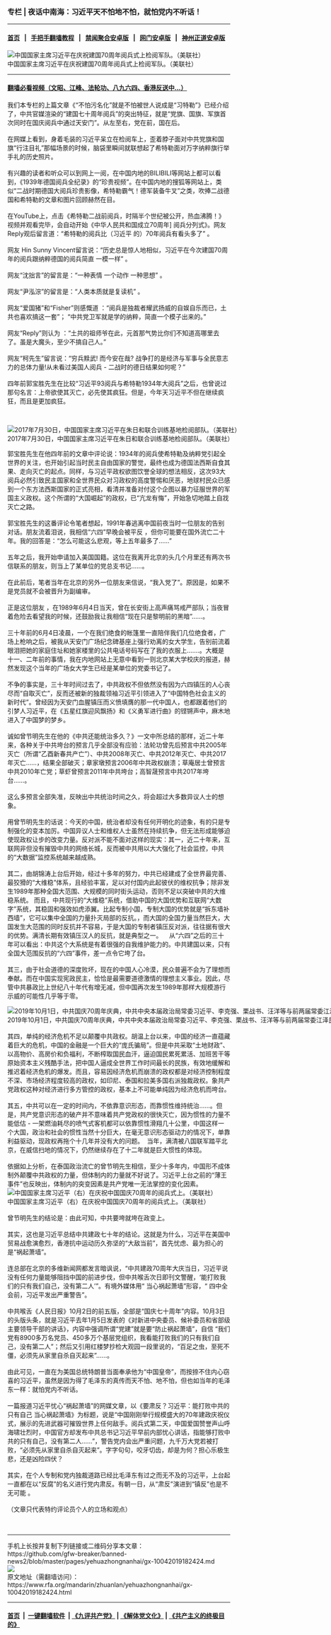 ### 专栏 | 夜话中南海：习近平天不怕地不怕，就怕党内不听话！
------------------------

#### [首页](https://github.com/gfw-breaker/banned-news2/blob/master/README.md) &nbsp;&nbsp;|&nbsp;&nbsp; [手把手翻墙教程](https://github.com/gfw-breaker/guides/wiki) &nbsp;&nbsp;|&nbsp;&nbsp; [禁闻聚合安卓版](https://github.com/gfw-breaker/bn-android) &nbsp;&nbsp;|&nbsp;&nbsp; [网门安卓版](https://github.com/oGate2/oGate) &nbsp;&nbsp;|&nbsp;&nbsp; [神州正道安卓版](https://github.com/SzzdOgate/update) 



<div id="headerimg">
 <img alt="中国国家主席习近平在庆祝建国70周年阅兵式上检阅军队。（美联社）" src="https://www.rfa.org/mandarin/pinglun/tengbiao/tb-10012019150037.html/AP_19274355660766.jpg/@@images/c237e428-9f1f-4284-a7ac-4935005a13d2.jpeg" title="中国国家主席习近平在庆祝建国70周年阅兵式上检阅军队。（美联社）"/>
 <div id="headerimgcontents">
  <div id="headerimgcaption">
   <span>
    中国国家主席习近平在庆祝建国70周年阅兵式上检阅军队。（美联社）
   </span>
   <!-- zoomattribute -->
  </div>
  <!-- headerimgcaption -->
 </div>
 <!-- headerimagecontents -->
</div>

<hr/>


#### [翻墙必看视频（文昭、江峰、法轮功、八九六四、香港反送中...）](https://github.com/gfw-breaker/banned-news2/blob/master/pages/links.md)

<div id="storytext">
 <div>
  <div class="slot_header">
  </div>
 </div>
 <p>
  我们本专栏的上篇文章《“不怕污名化”就是不怕被世人说成是“习特勒”》已经介绍了，中共官媒渲染的“建国七十周年阅兵”的突出特征，就是“党旗、国旗、军旗首次同时在国庆阅兵中通过天安门”。从左至右，党在前，国在后。
  <br/>
  <br/>
  在网媒上看到，身着毛装的习近平呆立在检阅车上，歪着脖子面对中共党旗和国旗“行注目礼”那幅场景的时候，脑袋里瞬间就联想起了希特勒面对万字纳粹旗行举手礼的历史照片。
  <br/>
  <br/>
  有兴趣的读者和听众可以到网上一阅，在中国内地的BILIBILI等网站上都可以看到，《1939年德国阅兵全纪录》的“珍贵视频”。在中国内地的搜狐等网站上，类似“二战时期德国大阅兵珍贵影像，希特勒霸气！德军装备牛叉”之类，吹捧二战德国和希特勒的文章和图片回顾赫然在目。
  <br/>
  <br/>
  在YouTube上，点击《希特勒二战前阅兵，时隔半个世纪被公开，热血沸腾！》视频并观看完毕，会自动开始《中华人民共和国成立70周年] 阅兵分列式》。网友Reply观后留言道：“希特勒的阅兵比（习近平 的）70年阅兵有看头多了” 。
  <br/>
  <br/>
  网友 Hin Sunny Vincent留言说：“历史总是惊人地相似，习近平在今次建国70周年的阅兵跟纳粹德国的阅兵简直 一模一样” 。
  <br/>
  <br/>
  网友“沈拙言”的留言是：“一种表情 一个动作 一种思想” 。
  <br/>
  <br/>
  网友“尹泓淙”的留言是：“人类本质就是复读机” 。
  <br/>
  <br/>
  网友“爱国猪”和“Fisher”则感慨道 ：“阅兵是独裁者耀武扬威的自娱自乐而已，土共也喜欢搞这一套”； “中共党卫军就是学的纳粹，简直一个模子出来的。”
  <br/>
  <br/>
  网友“Reply”则认为 ：“土共的祖师爷在此，元首那气势比你们不知道高哪里去了。虽是大魔头，至少不搞自己人。”
  <br/>
  <br/>
  网友“柯先生”留言说：“穷兵黩武! 而今安在哉? 战争打的是经济与军事与全民意志力的总体力量!从未看过美国人阅兵 - 二战时的德日结果如何呢？”
  <br/>
  <br/>
  四年前郭宝胜先生在比较“习近平93阅兵与希特勒1934年大阅兵”之后，也曾说过那句名言：上帝欲使其灭亡，必先使其疯狂。但是，今年天习近平不但在继续疯狂，而且是更加疯狂。
 </p>
 <p>
  <br/>
  <div class="image-inline captioned" style="width:622px;">
   <div style="width:622px;">
    <img alt="2017年7月30日，中国国家主席习近平在朱日和联合训练基地检阅部队。（美联社）" src="https://www.rfa.org/mandarin/zhuanlan/junshiwujinqu/mil-05302018154522.html/201708020107.jpg" title="2017年7月30日，中国国家主席习近平在朱日和联合训练基地检阅部队。（美联社）"/>
   </div>
   <div class="image-caption">
    <span style="width:622px;">
     2017年7月30日，中国国家主席习近平在朱日和联合训练基地检阅部队。（美联社）
    </span>
    <span class="copyright">
    </span>
   </div>
  </div>
 </p>
 <p>
  郭宝胜先生在他四年前的文章中评论说：1934年的阅兵使希特勒及纳粹党引起全世界的关注，也开始引起当时民主自由国家的警觉，最终也成为德国法西斯自食其果、走向灭亡的起点。同样，与习近平政权欲图饮誉全球的想法相反，这次93大阅兵必然引致民主国家和全世界民众对习政权的高度警惕和厌恶，地球村民众已感到一个东方法西斯国家的正式亮相，看清并准备对付这个企图以暴力征服世界的军国主义政权。这个所谓的“大国崛起”的政权，已“亢龙有悔”，开始急切地踏上自戕灭亡之路。
  <br/>
  <br/>
  郭宝胜先生的这番评论令笔者想起，1991年春逃离中国前夜当时一位朋友的告别对话。朋友流着泪说，我相信“六四”早晚会被平反 ，但你可能要在国外流亡二十年。我的回答是：“怎么可能这么悲观，等上五年最多了……”
  <br/>
  <br/>
  五年之后，我开始申请加入美国国籍。这位在我离开北京的头几个月里还有两次书信联系的朋友，则当上了某单位的党总支书记……。
  <br/>
  <br/>
  在此前后，笔者当年在北京的另外一位朋友来信说，“我入党了”。原因是，如果不是党员就不会被晋升为副编审。
  <br/>
  <br/>
  正是这位朋友 ，在1989年6月4日当天，曾在长安街上高声痛骂戒严部队；当夜冒着危险去看望我的时候，还鼓励我让我相信“现在只是黎明前的黑暗”……。
  <br/>
  <br/>
  三十年前的6月4日凌晨，一个在我们绝食的帐篷里一直陪伴我们几位绝食者，广场上枪响之后，被我从天安门广场纪念碑基座上强行劝离的女大学生，告别前流着眼泪把她的家庭住址和她家楼里的公共电话号码写在了我的衣服上…….。大概是十一、二年前的事情，我在内地网站上无意中看到一则北京某大学校庆的报道，赫然发现这个当年的广场女大学生已经是某单位的党委书记了。
  <br/>
  <br/>
  不争的事实是，三十年时间过去了，中共政权不但依然没有因为六四镇压的人心丧尽而“自取灭亡”，反而还被新的独裁领袖习近平引领进入了“中国特色社会主义的新时代”。曾经因为天安门血腥镇压而义愤填膺的那一代中国人，也都跟着他们的引梦人习近平，在《五星红旗迎风飘扬》和《义勇军进行曲》的铿锵声中，麻木地进入了中国梦的梦乡。
  <br/>
  <br/>
  诚如曾节明先生在他的《中共还能统治多久？》一文中所总结的那样，近二十年来，各种关于中共垮台的预言几乎全部没有应验：法轮功曾先后预言中共2005年灭亡（所谓“乙酉新春共产亡”）、中共2008年灭亡、中共2012年灭亡、中共2017年灭亡……，结果全部破灭；章家墩预言2006年中共政权崩溃；草庵居士曾预言中共2010年亡党；草虾曾预言2011年中共垮台；高智晟预言中共2017年垮台……。
  <br/>
  <br/>
  这么多预言全部失准，反映出中共统治时间之久，将会超过大多数异议人士的想象。
  <br/>
  <br/>
  用曾节明先生的话说：今天的中国，统治者却没有任何开明化的迹象，有的只是专制强化的变本加厉。中国异议人士和维权人士虽然在持续抗争，但无法形成能够迫使现政权让步的改变力量。反对派不能不面对这样的现实：其一，近二十年来，互联网非但没有摧毁中共的网络长城，反而被中共用以大大强化了社会监控，中共的“大数据”监控系统越来越成熟。
  <br/>
  <br/>
  其二，由胡锦涛上台后开始，经过十多年的努力，中共已经建成了全世界最完善、最狡猾的“大维稳”体系，且经验丰富，足以对付国内此起彼伏的维权抗争；除非发生1989年那种全国大范围、大规模的同时街头运动，否则不足以突破中共的大维稳系统。 而且，中共现行的“大维稳”系统，借助中国的大国优势和互联网“大数字”系统，其稳固和强效如虎添翼。比起专制小国，专制大国的优势就是“拆东墙补西墙”，它可以集中全国的力量扑灭局部的反抗。，而大国的全国力量当然巨大，大国发生大范围的同时反抗并不容易，于是大国的专制者镇压反对派，往往据有很大的优势。满清长期有效镇压汉人的反抗，就是典型之一。    从“六四”之后的三十年可以看出：中共这个大系统是有着很强的自我维护能力的。中共建国以来，只有全国大范围反抗的“六四”事件，差一点令它垮了台。
  <br/>
  <br/>
  其三，由于社会道德的深度败坏，现在的中国人心冷漠，民众普遍不会为了理想而奉献。而在中国实现宪政民主，恰恰是最需要道德激情的理想主义事业。因此，尽管中共暴政比上世纪八十年代有增无减，但中国再次发生1989年那样大规模游行示威的可能性几乎等于零。
  <br/>
  <div class="image-inline captioned" style="width:1500px;">
   <div style="width:1500px;">
    <img alt="2019年10月1日，中共国庆70周年庆典，中共中央本届政治局常委习近平、李克强、栗战书、汪洋等与前两届常委江泽民、曾庆红、胡锦涛等在天安门城楼上，观看盛大阅兵。（法新社）" src="https://www.rfa.org/mandarin/yataibaodao/zhengzhi/ql1-10012019065526.html/000_1KW76D.jpg" title="2019年10月1日，中共国庆70周年庆典，中共中央本届政治局常委习近平、李克强、栗战书、汪洋等与前两届常委江泽民、曾庆红、胡锦涛等在天安门城楼上，观看盛大阅兵。（法新社）"/>
   </div>
   <div class="image-caption">
    <span style="width:1500px;">
     2019年10月1日，中共国庆70周年庆典，中共中央本届政治局常委习近平、李克强、栗战书、汪洋等与前两届常委江泽民、曾庆红、胡锦涛等在天安门城楼上，观看盛大阅兵。（法新社）
    </span>
    <span class="copyright">
    </span>
   </div>
  </div>
  <br/>
  其四，单纯的经济危机不足以颠覆中共政权。胡温上台以来，中国的经济一直蕴藏着巨大的危机，中国的金融是一个巨大的“庞氏骗局”。但是中共采取“土地财政”、以高物价、高房价和负福利，不断榨取国民血汗，逼迫国民累死累活、加班苦干等原始资本主义残酷手法，把中国人逼成全世界工作时间最长的民族，有效地缓解和推迟着经济危机的爆发。而且，容易因经济危机而崩溃的政权都是对经济控制程度不深、市场经济程度较高的政权，如印尼、泰国和拉美多国右派独裁政权。象共产党政权这种对经济进行多方管控的政权，基本上不可能单纯因为经济危机而垮台。
  <br/>
  <br/>
  其五，中共可以在一定的时间内，不依靠意识形态，而靠惯性维持统治……。但是，共产党意识形态的破产并不意味着共产党政权的很快灭亡，因为惯性的力量不能低估 - 一架燃油耗尽的喷气式客机都可以依靠惯性滑翔几十公里，中国这样一个大国，政治和社会的惯性当然十分巨大，在毫无意识形态驱动力的情况下，单靠利益驱动，现政权再拖个十几年并没有大的问题。  当年，满清被八国联军踏平北京，在威信扫地的情况下，仍然继续存在了十二年就是巨大惯性的体现。
  <br/>
  <br/>
  依据如上分析，在泰国政治流亡的曾节明先生相信，至少十多年内，中国形不成体制外颠覆中共政权的力量，但体制内的力量就不好说了。习近平上台之前的“薄王事件”也反映出，体制内的突变因素是共产党唯一无法掌控的变化因素。
  <br/>
  <div class="image-inline captioned" style="width:1560px;">
   <div style="width:1560px;">
    <img alt="中国国家主席习近平（右）在庆祝中国国庆70周年的阅兵式上。（美联社）" src="https://www.rfa.org/mandarin/pinglun/chenpokong/js-10032019104447.html/AP_19274105888255.jpg" title="中国国家主席习近平（右）在庆祝中国国庆70周年的阅兵式上。（美联社）"/>
   </div>
   <div class="image-caption">
    <span style="width:1560px;">
     中国国家主席习近平（右）在庆祝中国国庆70周年的阅兵式上。（美联社）
    </span>
    <span class="copyright">
    </span>
   </div>
  </div>
  <br/>
  曾节明先生的结论是：由此可知，中共要垮就垮在政变上。
  <br/>
  <br/>
  其实，这也是习近平总结中共建政七十年的结论。这就是为什么，习近平在美国中贸易战愈演愈烈，香港抗中运动历久弥坚的“大敌当前”，首先忧虑、最为担心的是“祸起萧墙”。
  <br/>
  <br/>
  连总部在北京的多维新闻网都发言暗讽说，“中共建政70周年大庆当日，习近平说没有任何力量能够阻挡中国的前进步伐，但中共喉舌次日即刊文警醒，‘能打败我们的只有我们自己，没有第二人’”。有境外媒体用“ 当心祸起萧墙”形容，“ 四中全会前，习近平发出严重警告”。
  <br/>
  <br/>
  中共喉舌《人民日报》10月2日的前五版，全部是“国庆七十周年”内容。10月3日的头版头条，就是习近平去年1月5日发表的《对新进中央委员、候补委员和省部级主要领导干部的讲话》，内容中强调所谓“党建”就是要“防止祸起萧墙”，自信 “我们党有8900多万名党员、450多万个基层党组织，我看能打败我们的只有我们自己，没有第二人”；然后又引用红楼梦抄检大观园一段里说的，“百足之虫，至死不僵，必须先从家里自杀自灭起来”……。
  <br/>
  <br/>
  由此可见，一直在为美国总统特朗普当面奉承他为“中国皇帝”，而按捺不住内心窃喜的习近平，虽然是因为得了毛泽东的真传而天不怕、地不怕，但也如当年的毛泽东一样：就怕党内不听话。
  <br/>
  <br/>
  一篇报道习近平忧心“祸起萧墙”的网媒文章，以《要肃反？习近平：能打败中共的只有自己 当心祸起萧墙》为标题，说是“中国刚刚举行规模盛大的70年建政庆祝仪式，展示的先进武器可摧毁世界上任何敌手。阅兵式第二天，中国爱国赞誉声山呼海啸壮烈时，中国官方却发布中共总书记习近平早前内部忧心讲话，指能够打败中共的只有自己，没有第二人……”，警告党内会出严重问题，九千万大党若被打败，“必须先从家里自杀自灭起来”。字字句句，咬牙切齿，却是为何？担心乐极生悲，还是凶险四伏？
  <br/>
  <br/>
  其实，在个人专制和党内独裁道路已经比毛泽东有过之而无不及的习近平，上台起一直都在以“反腐”的名义进行党内肃反。有朝一日，从“肃反”演进到“镇反”也是不无可能 。
  <br/>
  <br/>
  （文章只代表特约评论员个人的立场和观点）
  <br/>
  <br/>
  <br/>
 </p>
</div>

<hr/>
手机上长按并复制下列链接或二维码分享本文章：<br/>
https://github.com/gfw-breaker/banned-news2/blob/master/pages/yehuazhongnanhai/gx-10042019182424.md <br/>
<a href='https://github.com/gfw-breaker/banned-news2/blob/master/pages/yehuazhongnanhai/gx-10042019182424.md'><img src='https://github.com/gfw-breaker/banned-news2/blob/master/pages/yehuazhongnanhai/gx-10042019182424.md.png'/></a> <br/>
原文地址（需翻墙访问）：https://www.rfa.org/mandarin/zhuanlan/yehuazhongnanhai/gx-10042019182424.html


------------------------
#### [首页](https://github.com/gfw-breaker/banned-news2/blob/master/README.md) &nbsp;|&nbsp; [一键翻墙软件](https://github.com/gfw-breaker/nogfw/blob/master/README.md) &nbsp;| [《九评共产党》](https://github.com/gfw-breaker/9ping.md/blob/master/README.md#九评之一评共产党是什么) | [《解体党文化》](https://github.com/gfw-breaker/jtdwh.md/blob/master/README.md) | [《共产主义的终极目的》](https://github.com/gfw-breaker/gczydzjmd.md/blob/master/README.md)


<img src='http://gfw-breaker.win/banned-news2/pages/yehuazhongnanhai/gx-10042019182424.md' width='0px' height='0px'/>